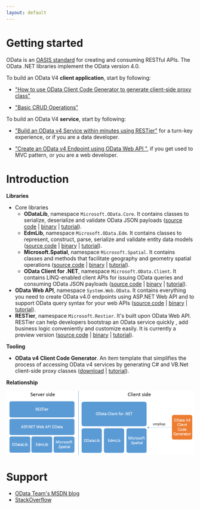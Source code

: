 ```yaml
---
layout: default
---
```


# Getting started

OData is an [OASIS standard](https://www.oasis-open.org/committees/tc_home.php?wg_abbrev=odata) for creating and consuming RESTful APIs. The OData .NET libraries implement the OData version 4.0.

To build an OData V4 **client application**, start by following:

- ["How to use OData Client Code Generator to generate client-side proxy class"](http://blogs.msdn.com/b/odatateam/archive/2014/03/12/how-to-use-odata-client-code-generator-to-generate-client-side-proxy-class.aspx)

- ["Basic CRUD Operations"](http://odata.github.io/odata.net/#04-01-basic-crud-operations)

To build an OData V4 **service**, start by following:

- ["Build an OData v4 Service within minutes using RESTier"](http://odata.github.io/RESTier/#01-01-Introduction) for a turn-key experience, or if you are a data developer.

- ["Create an OData v4 Endpoint using OData Web API "](http://odata.github.io/WebApi/#01-02-getting-started), if you get used to MVC pattern, or you are a web developer.

# Introduction

**Libraries**

- Core libraries
	- **ODataLib**, namespace `Microsoft.OData.Core`. It contains classes to serialize, deserialize and validate OData JSON payloads ([source code](https://github.com/OData/odata.net/) \| [binary](http://www.nuget.org/packages/Microsoft.OData.Core/) \| [tutorial](http://odata.github.io/odata.net/)).
	- **EdmLib**, namespace `Microsoft.OData.Edm`. It contains classes to represent, construct, parse, serialize and validate entity data models ([source code](https://github.com/OData/odata.net/) \| [binary](http://www.nuget.org/packages/Microsoft.OData.Edm/) \| [tutorial](http://odata.github.io/odata.net/)).
	- **Microsoft.Spatial**, namespace `Microsoft.Spatial`. It contains classes and methods that facilitate geography and geometry spatial operations ([source code](https://github.com/OData/odata.net/) \| [binary](http://www.nuget.org/packages/Microsoft.Spatial/) \| [tutorial](http://odata.github.io/odata.net/)).
    - **OData Client for .NET**, namespace `Microsoft.OData.Client`. It contains LINQ-enabled client APIs for issuing OData queries and consuming OData JSON payloads ([source code](https://github.com/OData/odata.net/) \| [binary](http://www.nuget.org/packages/Microsoft.OData.Client/) \| [tutorial](http://odata.github.io/odata.net/)).
- **OData Web API**, namespace `System.Web.OData`. It contains everything you need to create OData v4.0 endpoints using ASP.NET Web API and to support OData query syntax for your web APIs ([source code](https://github.com/OData/WebApi) \| [binary](http://www.nuget.org/packages/Microsoft.AspNet.OData/) \| [tutorial](http://odata.github.io/WebApi/)).
- **RESTier**, namespace `Microsoft.Restier`. It's built upon OData Web API.  RESTier can help developers bootstrap an OData service quickly , add business logic conveniently and customize easily. It is currently a preview version ([source code](https://github.com/OData/RESTier) \| [binary](http://www.nuget.org/packages/Microsoft.Restier/) \| [tutorial](http://odata.github.io/RESTier/)).

**Tooling**

- **OData v4 Client Code Generator**. An item template that simplifies the process of accessing OData v4 services by generating C# and VB.Net client-side proxy classes ([download](https://visualstudiogallery.msdn.microsoft.com/9b786c0e-79d1-4a50-89a5-125e57475937) \| [tutorial](http://blogs.msdn.com/b/odatateam/archive/2014/03/11/how-to-use-odata-client-code-generator-to-generate-client-side-proxy-class.aspx)).

**Relationship**

![Client side](/assets/library-relationship.png)

# Support

- [OData Team's MSDN blog](http://blogs.msdn.com/b/odatateam/)
- [StackOverflow](http://stackoverflow.com/questions/tagged/odata)
